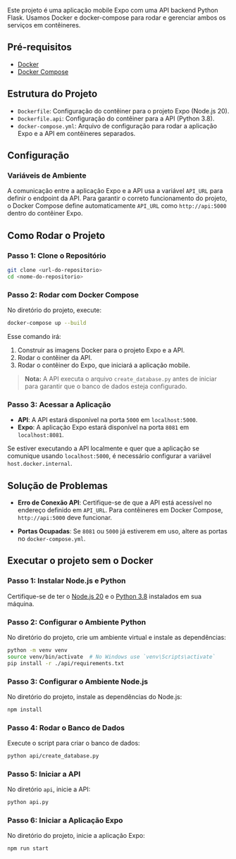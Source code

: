Este projeto é uma aplicação mobile Expo com uma API backend Python Flask. Usamos Docker e docker-compose para rodar e gerenciar ambos os serviços em contêineres.

## Pré-requisitos

- [Docker](https://docs.docker.com/get-docker/)
- [Docker Compose](https://docs.docker.com/compose/install/)

## Estrutura do Projeto

- `Dockerfile`: Configuração do contêiner para o projeto Expo (Node.js 20).
- `Dockerfile.api`: Configuração do contêiner para a API (Python 3.8).
- `docker-compose.yml`: Arquivo de configuração para rodar a aplicação Expo e a API em contêineres separados.

## Configuração

### Variáveis de Ambiente

A comunicação entre a aplicação Expo e a API usa a variável `API_URL` para definir o endpoint da API. Para garantir o correto funcionamento do projeto, o Docker Compose define automaticamente `API_URL` como `http://api:5000` dentro do contêiner Expo.

## Como Rodar o Projeto

### Passo 1: Clone o Repositório

```bash
git clone <url-do-repositorio>
cd <nome-do-repositorio>
```

### Passo 2: Rodar com Docker Compose

No diretório do projeto, execute:

```bash
docker-compose up --build
```

Esse comando irá:
1. Construir as imagens Docker para o projeto Expo e a API.
2. Rodar o contêiner da API.
3. Rodar o contêiner do Expo, que iniciará a aplicação mobile.

> **Nota:** A API executa o arquivo `create_database.py` antes de iniciar para garantir que o banco de dados esteja configurado.

### Passo 3: Acessar a Aplicação

- **API**: A API estará disponível na porta `5000` em `localhost:5000`.
- **Expo**: A aplicação Expo estará disponível na porta `8081` em `localhost:8081`.

Se estiver executando a API localmente e quer que a aplicação se comunique usando `localhost:5000`, é necessário configurar a variável `host.docker.internal`.


## Solução de Problemas

- **Erro de Conexão API**: Certifique-se de que a API está acessível no endereço definido em `API_URL`. Para contêineres em Docker Compose, `http://api:5000` deve funcionar.
  
- **Portas Ocupadas**: Se `8081` ou `5000` já estiverem em uso, altere as portas no `docker-compose.yml`.

## Executar o projeto sem o Docker

### Passo 1: Instalar Node.js e Python

Certifique-se de ter o [Node.js 20](https://nodejs.org/) e o [Python 3.8](https://www.python.org/downloads/) instalados em sua máquina.

### Passo 2: Configurar o Ambiente Python

No diretório do projeto, crie um ambiente virtual e instale as dependências:
```bash
python -m venv venv
source venv/bin/activate  # No Windows use `venv\Scripts\activate`
pip install -r ./api/requirements.txt
```

### Passo 3: Configurar o Ambiente Node.js

No diretório do projeto, instale as dependências do Node.js:
```bash
npm install
```

### Passo 4: Rodar o Banco de Dados

Execute o script para criar o banco de dados:
```bash
python api/create_database.py
```

### Passo 5: Iniciar a API

No diretório `api`, inicie a API:
```bash
python api.py
```

### Passo 6: Iniciar a Aplicação Expo

No diretório do projeto, inicie a aplicação Expo:
```bash
npm run start
```

